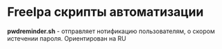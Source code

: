 # FreeIpa скрипты автоматизации

**pwdreminder.sh** - отправляет нотификацию пользователям, о скором истечении пароля. Ориентирован на RU
